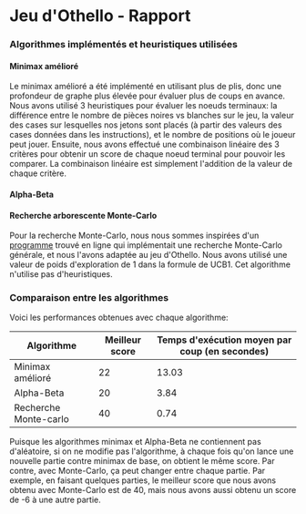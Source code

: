 # Jeu d'Othello - Rapport


### Algorithmes implémentés et heuristiques utilisées

#### Minimax amélioré
Le minimax amélioré a été implémenté en utilisant plus de plis, donc une profondeur 
de graphe plus élevée pour évaluer plus de coups en avance. Nous avons utilisé 3 heuristiques
pour évaluer les noeuds terminaux: la différence entre le nombre de pièces noires vs blanches
sur le jeu, la valeur des cases sur lesquelles nos jetons sont placés (à partir des valeurs des 
cases données dans les instructions), et le nombre de positions
où le joueur peut jouer. Ensuite, nous avons effectué une combinaison linéaire des 3 critères
pour obtenir un score de chaque noeud terminal pour pouvoir les comparer.
La combinaison linéaire est simplement l'addition de la valeur de chaque critère.



#### Alpha-Beta

#### Recherche arborescente Monte-Carlo
Pour la recherche Monte-Carlo, nous nous sommes inspirées d'un [programme](https://gist.github.com/qpwo/c538c6f73727e254fdc7fab81024f6e1)
trouvé en ligne qui implémentait une recherche Monte-Carlo générale,
et nous l'avons adaptée au jeu d'Othello. Nous avons utilisé une valeur de poids
d'exploration de 1 dans la formule de UCB1. Cet algorithme n'utilise pas d'heuristiques.



### Comparaison entre les algorithmes
Voici les performances obtenues avec chaque algorithme:

| Algorithme            | Meilleur score | Temps d'exécution moyen par coup (en secondes) |
|-----------------------|----------------|------------------------------------------------|
| Minimax amélioré      | 22             | 13.03                                          |
| Alpha-Beta            | 20             | 3.84                                           |
| Recherche Monte-carlo | 40             | 0.74                                           |

Puisque les algorithmes minimax et Alpha-Beta ne contiennent pas d'aléatoire, si
on ne modifie pas l'algorithme, à chaque fois qu'on lance une nouvelle partie contre
minimax de base, on obtient le même score. Par contre, avec Monte-Carlo, ça peut changer
entre chaque partie. Par exemple, en faisant quelques parties, le meilleur score que
nous avons obtenu avec Monte-Carlo est de 40, mais nous avons aussi obtenu un score de -6 
à une autre partie. 